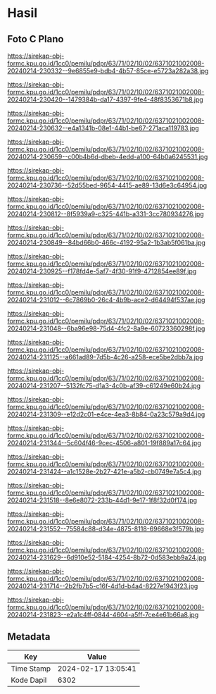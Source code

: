 # Hasil

## Foto C Plano

https://sirekap-obj-formc.kpu.go.id/1cc0/pemilu/pdpr/63/71/02/10/02/6371021002008-20240214-230332--9e6855e9-bdb4-4b57-85ce-e5723a282a38.jpg

https://sirekap-obj-formc.kpu.go.id/1cc0/pemilu/pdpr/63/71/02/10/02/6371021002008-20240214-230420--1479384b-da17-4397-9fe4-48f8353671b8.jpg

https://sirekap-obj-formc.kpu.go.id/1cc0/pemilu/pdpr/63/71/02/10/02/6371021002008-20240214-230632--e4a1341b-08e1-44b1-be67-271aca119783.jpg

https://sirekap-obj-formc.kpu.go.id/1cc0/pemilu/pdpr/63/71/02/10/02/6371021002008-20240214-230659--c00b4b6d-dbeb-4edd-a100-64b0a6245531.jpg

https://sirekap-obj-formc.kpu.go.id/1cc0/pemilu/pdpr/63/71/02/10/02/6371021002008-20240214-230736--52d55bed-9654-4415-ae89-13d6e3c64954.jpg

https://sirekap-obj-formc.kpu.go.id/1cc0/pemilu/pdpr/63/71/02/10/02/6371021002008-20240214-230812--8f5939a9-c325-441b-a331-3cc780934276.jpg

https://sirekap-obj-formc.kpu.go.id/1cc0/pemilu/pdpr/63/71/02/10/02/6371021002008-20240214-230849--84bd66b0-466c-4192-95a2-1b3ab5f061ba.jpg

https://sirekap-obj-formc.kpu.go.id/1cc0/pemilu/pdpr/63/71/02/10/02/6371021002008-20240214-230925--f178fd4e-5af7-4f30-91f9-4712854ee89f.jpg

https://sirekap-obj-formc.kpu.go.id/1cc0/pemilu/pdpr/63/71/02/10/02/6371021002008-20240214-231012--6c7869b0-26c4-4b9b-ace2-d64494f537ae.jpg

https://sirekap-obj-formc.kpu.go.id/1cc0/pemilu/pdpr/63/71/02/10/02/6371021002008-20240214-231048--6ba96e98-75d4-4fc2-8a9e-60723360298f.jpg

https://sirekap-obj-formc.kpu.go.id/1cc0/pemilu/pdpr/63/71/02/10/02/6371021002008-20240214-231125--a661ad89-7d5b-4c26-a258-ece5be2dbb7a.jpg

https://sirekap-obj-formc.kpu.go.id/1cc0/pemilu/pdpr/63/71/02/10/02/6371021002008-20240214-231207--5132fc75-d1a3-4c0b-af39-c61249e60b24.jpg

https://sirekap-obj-formc.kpu.go.id/1cc0/pemilu/pdpr/63/71/02/10/02/6371021002008-20240214-231309--e12d2c01-e4ce-4ea3-8b84-0a23c579a9d4.jpg

https://sirekap-obj-formc.kpu.go.id/1cc0/pemilu/pdpr/63/71/02/10/02/6371021002008-20240214-231344--5c604f46-9cec-4506-a801-19f889a17c64.jpg

https://sirekap-obj-formc.kpu.go.id/1cc0/pemilu/pdpr/63/71/02/10/02/6371021002008-20240214-231424--a1c1528e-2b27-421e-a5b2-cb0749e7a5c4.jpg

https://sirekap-obj-formc.kpu.go.id/1cc0/pemilu/pdpr/63/71/02/10/02/6371021002008-20240214-231518--8e6e8072-233b-44d1-9e17-1f8f32d0f174.jpg

https://sirekap-obj-formc.kpu.go.id/1cc0/pemilu/pdpr/63/71/02/10/02/6371021002008-20240214-231552--75584c88-d34e-4875-8118-69668e3f579b.jpg

https://sirekap-obj-formc.kpu.go.id/1cc0/pemilu/pdpr/63/71/02/10/02/6371021002008-20240214-231629--6d910e52-5184-4254-8b72-0d583ebb9a24.jpg

https://sirekap-obj-formc.kpu.go.id/1cc0/pemilu/pdpr/63/71/02/10/02/6371021002008-20240214-231714--2b2fb7b5-c16f-4d1d-b4a4-8227e1943f23.jpg

https://sirekap-obj-formc.kpu.go.id/1cc0/pemilu/pdpr/63/71/02/10/02/6371021002008-20240214-231823--e2a1c4ff-0844-4604-a5ff-7ce4e61b66a8.jpg


## Metadata

| Key        | Value               |
| ---------- | ------------------- |
| Time Stamp | 2024-02-17 13:05:41 |
| Kode Dapil | 6302                |



